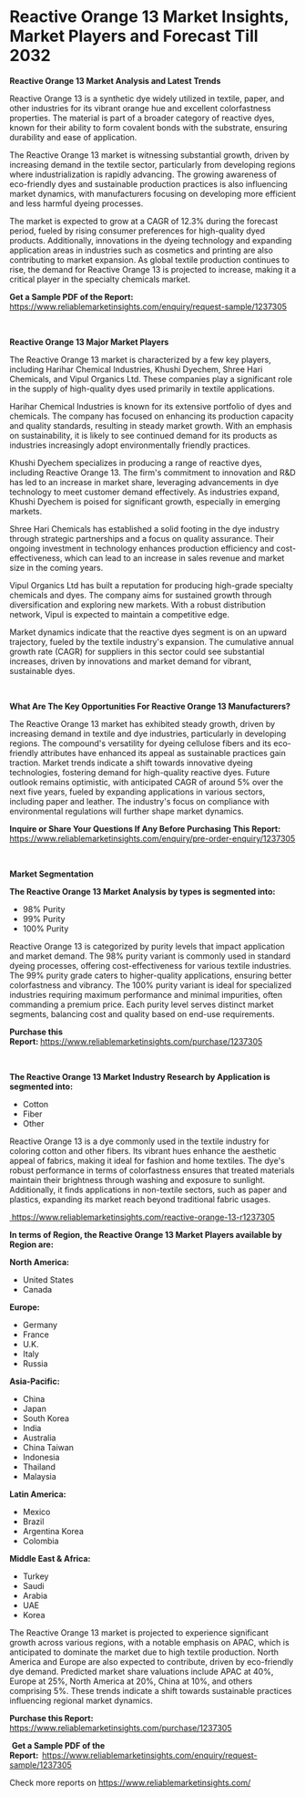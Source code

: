 <p><h1>Reactive Orange 13 Market Insights, Market Players and Forecast Till 2032</h1></p><p><strong>Reactive Orange 13 Market Analysis and Latest Trends</strong></p>
<p><p>Reactive Orange 13 is a synthetic dye widely utilized in textile, paper, and other industries for its vibrant orange hue and excellent colorfastness properties. The material is part of a broader category of reactive dyes, known for their ability to form covalent bonds with the substrate, ensuring durability and ease of application.</p><p>The Reactive Orange 13 market is witnessing substantial growth, driven by increasing demand in the textile sector, particularly from developing regions where industrialization is rapidly advancing. The growing awareness of eco-friendly dyes and sustainable production practices is also influencing market dynamics, with manufacturers focusing on developing more efficient and less harmful dyeing processes.</p><p>The market is expected to grow at a CAGR of 12.3% during the forecast period, fueled by rising consumer preferences for high-quality dyed products. Additionally, innovations in the dyeing technology and expanding application areas in industries such as cosmetics and printing are also contributing to market expansion. As global textile production continues to rise, the demand for Reactive Orange 13 is projected to increase, making it a critical player in the specialty chemicals market.</p></p>
<p><strong>Get a Sample PDF of the Report:&nbsp;</strong> <a href="https://www.reliablemarketinsights.com/enquiry/request-sample/1237305?utm_campaign=2210&utm_medium=2&utm_source=Github&utm_content=ia&utm_term=02042025&utm_id=reactive-orange-13">https://www.reliablemarketinsights.com/enquiry/request-sample/1237305</a></p>
<p>&nbsp;</p>
<p><strong>Reactive Orange 13 Major Market Players</strong></p>
<p><p>The Reactive Orange 13 market is characterized by a few key players, including Harihar Chemical Industries, Khushi Dyechem, Shree Hari Chemicals, and Vipul Organics Ltd. These companies play a significant role in the supply of high-quality dyes used primarily in textile applications.</p><p>Harihar Chemical Industries is known for its extensive portfolio of dyes and chemicals. The company has focused on enhancing its production capacity and quality standards, resulting in steady market growth. With an emphasis on sustainability, it is likely to see continued demand for its products as industries increasingly adopt environmentally friendly practices. </p><p>Khushi Dyechem specializes in producing a range of reactive dyes, including Reactive Orange 13. The firm's commitment to innovation and R&D has led to an increase in market share, leveraging advancements in dye technology to meet customer demand effectively. As industries expand, Khushi Dyechem is poised for significant growth, especially in emerging markets.</p><p>Shree Hari Chemicals has established a solid footing in the dye industry through strategic partnerships and a focus on quality assurance. Their ongoing investment in technology enhances production efficiency and cost-effectiveness, which can lead to an increase in sales revenue and market size in the coming years.</p><p>Vipul Organics Ltd has built a reputation for producing high-grade specialty chemicals and dyes. The company aims for sustained growth through diversification and exploring new markets. With a robust distribution network, Vipul is expected to maintain a competitive edge.</p><p>Market dynamics indicate that the reactive dyes segment is on an upward trajectory, fueled by the textile industry's expansion. The cumulative annual growth rate (CAGR) for suppliers in this sector could see substantial increases, driven by innovations and market demand for vibrant, sustainable dyes.</p></p>
<p>&nbsp;</p>
<p><strong>What Are The Key Opportunities For Reactive Orange 13 Manufacturers?</strong></p>
<p><p>The Reactive Orange 13 market has exhibited steady growth, driven by increasing demand in textile and dye industries, particularly in developing regions. The compound's versatility for dyeing cellulose fibers and its eco-friendly attributes have enhanced its appeal as sustainable practices gain traction. Market trends indicate a shift towards innovative dyeing technologies, fostering demand for high-quality reactive dyes. Future outlook remains optimistic, with anticipated CAGR of around 5% over the next five years, fueled by expanding applications in various sectors, including paper and leather. The industry's focus on compliance with environmental regulations will further shape market dynamics.</p></p>
<p><strong>Inquire or Share Your Questions If Any Before Purchasing This Report:</strong> <a href="https://www.reliablemarketinsights.com/enquiry/pre-order-enquiry/1237305?utm_campaign=2210&utm_medium=2&utm_source=Github&utm_content=ia&utm_term=02042025&utm_id=reactive-orange-13">https://www.reliablemarketinsights.com/enquiry/pre-order-enquiry/1237305</a></p>
<p>&nbsp;</p>
<p><strong>Market Segmentation</strong></p>
<p><strong>The Reactive Orange 13 Market Analysis by types is segmented into:</strong></p>
<p><ul><li>98% Purity</li><li>99% Purity</li><li>100% Purity</li></ul></p>
<p><p>Reactive Orange 13 is categorized by purity levels that impact application and market demand. The 98% purity variant is commonly used in standard dyeing processes, offering cost-effectiveness for various textile industries. The 99% purity grade caters to higher-quality applications, ensuring better colorfastness and vibrancy. The 100% purity variant is ideal for specialized industries requiring maximum performance and minimal impurities, often commanding a premium price. Each purity level serves distinct market segments, balancing cost and quality based on end-use requirements.</p></p>
<p><strong>Purchase this Report:&nbsp;</strong><a href="https://www.reliablemarketinsights.com/purchase/1237305?utm_campaign=2210&utm_medium=2&utm_source=Github&utm_content=ia&utm_term=02042025&utm_id=reactive-orange-13">https://www.reliablemarketinsights.com/purchase/1237305</a></p>
<p>&nbsp;</p>
<p><strong>The Reactive Orange 13 Market Industry Research by Application is segmented into:</strong></p>
<p><ul><li>Cotton</li><li>Fiber</li><li>Other</li></ul></p>
<p><p>Reactive Orange 13 is a dye commonly used in the textile industry for coloring cotton and other fibers. Its vibrant hues enhance the aesthetic appeal of fabrics, making it ideal for fashion and home textiles. The dye's robust performance in terms of colorfastness ensures that treated materials maintain their brightness through washing and exposure to sunlight. Additionally, it finds applications in non-textile sectors, such as paper and plastics, expanding its market reach beyond traditional fabric usages.</p></p>
<p><a href="https://www.reliablemarketinsights.com/reactive-orange-13-r1237305?utm_campaign=2210&utm_medium=2&utm_source=Github&utm_content=ia&utm_term=02042025&utm_id=reactive-orange-13">&nbsp;https://www.reliablemarketinsights.com/reactive-orange-13-r1237305</a></p>
<p><strong>In terms of Region, the Reactive Orange 13 Market Players available by Region are:</strong></p>
<p>
    <p> <strong> North America: </strong>
        <ul>
            <li>United States</li>
            <li>Canada</li>
        </ul>
        </p> 
    <p> <strong> Europe: </strong>
        <ul>
            <li>Germany</li>
            <li>France</li>
            <li>U.K.</li>
            <li>Italy</li>
            <li>Russia</li>
        </ul>
        </p> 
    <p> <strong> Asia-Pacific: </strong>
        <ul>
            <li>China</li>
            <li>Japan</li>
            <li>South Korea</li>
            <li>India</li>
            <li>Australia</li>
            <li>China Taiwan</li>
            <li>Indonesia</li>
            <li>Thailand</li>
            <li>Malaysia</li>
        </ul>
        </p> 
    <p> <strong> Latin America: </strong>
        <ul>
            <li>Mexico</li>
            <li>Brazil</li>
            <li>Argentina Korea</li>
            <li>Colombia</li>
        </ul>
        </p> 
    <p> <strong> Middle East & Africa: </strong>
        <ul>
            <li>Turkey</li>
            <li>Saudi</li>
            <li>Arabia</li>
            <li>UAE</li>
            <li>Korea</li>
        </ul>
    </p>
    </p>
<p><p>The Reactive Orange 13 market is projected to experience significant growth across various regions, with a notable emphasis on APAC, which is anticipated to dominate the market due to high textile production. North America and Europe are also expected to contribute, driven by eco-friendly dye demand. Predicted market share valuations include APAC at 40%, Europe at 25%, North America at 20%, China at 10%, and others comprising 5%. These trends indicate a shift towards sustainable practices influencing regional market dynamics.</p></p>
<p><strong>Purchase this Report: </strong><a href="https://www.reliablemarketinsights.com/purchase/1237305?utm_campaign=2210&utm_medium=2&utm_source=Github&utm_content=ia&utm_term=02042025&utm_id=reactive-orange-13">https://www.reliablemarketinsights.com/purchase/1237305</a></p>
<p>&nbsp;<strong>Get a Sample PDF of the Report:&nbsp;&nbsp;</strong><a href="https://www.reliablemarketinsights.com/enquiry/request-sample/1237305?utm_campaign=2210&utm_medium=2&utm_source=Github&utm_content=ia&utm_term=02042025&utm_id=reactive-orange-13">https://www.reliablemarketinsights.com/enquiry/request-sample/1237305</a></p>
<p><strong></strong></p>
<p>Check more reports on <a href="https://www.reliablemarketinsights.com/?utm_campaign=2210&utm_medium=2&utm_source=Github&utm_content=ia&utm_term=02042025&utm_id=reactive-orange-13">https://www.reliablemarketinsights.com/</a></p>
